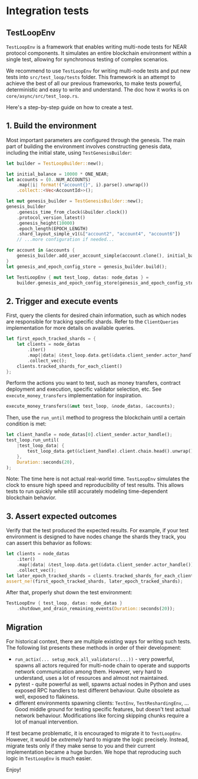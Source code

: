 # Integration tests
 
## TestLoopEnv

`TestLoopEnv` is a framework that enables writing multi-node tests for NEAR protocol 
components. It simulates an entire blockchain environment within a single test,
allowing for synchronous testing of complex scenarios.

We recommend to use `TestLoopEnv` for writing multi-node tests and put new 
tests into `src/test_loop/tests` folder. This framework is an attempt to 
achieve the best of all our previous frameworks, to make tests powerful, 
deterministic and easy to write and understand. The doc how it works is on 
`core/async/src/test_loop.rs`.
 
Here's a step-by-step guide on how to create a test.

## 1. Build the environment

Most important parameters are configured through the genesis.
The main part of building the environment involves constructing genesis data,
including the initial state, using `TestGenesisBuilder`:

```rust
let builder = TestLoopBuilder::new();

let initial_balance = 10000 * ONE_NEAR;
let accounts = (0..NUM_ACCOUNTS)
    .map(|i| format!("account{}", i).parse().unwrap())
    .collect::<Vec<AccountId>>();

let mut genesis_builder = TestGenesisBuilder::new();
genesis_builder
    .genesis_time_from_clock(&builder.clock())
    .protocol_version_latest()
    .genesis_height(10000)
    .epoch_length(EPOCH_LENGTH)
    .shard_layout_simple_v1(&["account2", "account4", "account6"])
    // ...more configuration if needed...

for account in &accounts {
    genesis_builder.add_user_account_simple(account.clone(), initial_balance);
}
let genesis_and_epoch_config_store = genesis_builder.build();

let TestLoopEnv { mut test_loop, datas: node_datas } =
    builder.genesis_and_epoch_config_store(genesis_and_epoch_config_store).clients(client_accounts).build();
```

## 2. Trigger and execute events

First, query the clients for desired chain information, such as which nodes are
responsible for tracking specific shards. Refer to the `ClientQueries` implementation
for more details on available queries.

```rust
let first_epoch_tracked_shards = {
    let clients = node_datas
        .iter()
        .map(|data| &test_loop.data.get(&data.client_sender.actor_handle()).client)
        .collect_vec();
    clients.tracked_shards_for_each_client()
};
```

Perform the actions you want to test, such as money transfers, contract
deployment and execution, specific validator selection, etc. See
`execute_money_transfers` implementation for inspiration.

```rust
execute_money_transfers(&mut test_loop, &node_datas, &accounts);
```

Then, use the `run_until` method to progress the blockchain until a certain
condition is met:

```rust
let client_handle = node_datas[0].client_sender.actor_handle();
test_loop.run_until(
    |test_loop_data| {
        test_loop_data.get(&client_handle).client.chain.head().unwrap().height > 10020
    },
    Duration::seconds(20),
);
```

Note: The time here is not actual real-world time. `TestLoopEnv` simulates the clock
to ensure high speed and reproducibility of test results. This allows tests to
run quickly while still accurately modeling time-dependent blockchain behavior.

## 3. Assert expected outcomes

Verify that the test produced the expected results. For example, if your test
environment is designed to have nodes change the shards they track, you can
assert this behavior as follows:

```rust
let clients = node_datas
    .iter()
    .map(|data| &test_loop.data.get(&data.client_sender.actor_handle()).client)
    .collect_vec();
let later_epoch_tracked_shards = clients.tracked_shards_for_each_client();
assert_ne!(first_epoch_tracked_shards, later_epoch_tracked_shards);
```

After that, properly shut down the test environment:

```rust
TestLoopEnv { test_loop, datas: node_datas }
    .shutdown_and_drain_remaining_events(Duration::seconds(20));
```

## Migration

For historical context, there are multiple existing ways for writing such
tests. The following list presents these methods in order of their development:
* `run_actix(... setup_mock_all_validators(...))` - very powerful, spawns all
actors required for multi-node chain to operate and supports network 
communication among them. However, very hard to understand, uses a lot of 
resources and almost not maintained.
* pytest - quite powerful as well, spawns actual nodes in Python and uses 
exposed RPC handlers to test different behaviour. Quite obsolete as well,
exposed to flakiness.
* different environments spawning clients: `TestEnv`, `TestReshardingEnv`, ...
Good middle ground for testing specific features, but doesn't test actual 
network behaviour. Modifications like forcing skipping chunks require a lot
of manual intervention.

If test became problematic, it is encouraged to migrate it to `TestLoopEnv`. 
However, it would be _extremely_ hard to migrate the logic precisely. Instead, 
migrate tests only if they make sense to you and their current implementation
became a huge burden. We hope that reproducing such logic in `TestLoopEnv` is 
much easier. 

Enjoy!
